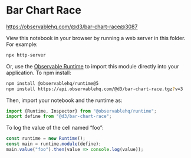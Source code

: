 # Bar Chart Race

https://observablehq.com/@d3/bar-chart-race@3087

View this notebook in your browser by running a web server in this folder. For
example:

~~~sh
npx http-server
~~~

Or, use the [Observable Runtime](https://github.com/observablehq/runtime) to
import this module directly into your application. To npm install:

~~~sh
npm install @observablehq/runtime@5
npm install https://api.observablehq.com/@d3/bar-chart-race.tgz?v=3
~~~

Then, import your notebook and the runtime as:

~~~js
import {Runtime, Inspector} from "@observablehq/runtime";
import define from "@d3/bar-chart-race";
~~~

To log the value of the cell named “foo”:

~~~js
const runtime = new Runtime();
const main = runtime.module(define);
main.value("foo").then(value => console.log(value));
~~~
